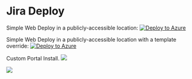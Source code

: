 # Jira Deploy

Simple Web Deploy in a publicly-accessible location:
[![Deploy to Azure](https://azuredeploy.net/deploybutton.png)](https://azuredeploy.net/)


Simple Web Deploy in a publicly-accessible location with a template override:
[![Deploy to Azure](https://azuredeploy.net/deploybutton.png)](https://deploy.azure.com/?repository=https://github.com/stephenmontgomery/config-repo?ptmpl=parameters.azuredeploy.json?manual=true)


Custom Portal Install.
<a href="https://portal.azure.com/#create/Microsoft.Template/uri/https%3A%2F%2Fraw.githubusercontent.com%2Fstephenmontgomery%2Fconfig-repo%2Fmaster%2Fazuredeploy.json" target="_blank">
    <img src="http://azuredeploy.net/deploybutton.png"/>
</a>


<a href="http://armviz.io/#/?load=https%3A%2F%2Fraw.githubusercontent.com%2Fstephenmontgomery%2Fconfig-repo%2Fmaster%2Fazuredeploy.json" target="_blank">
    <img src="http://armviz.io/visualizebutton.png"/>
</a>

